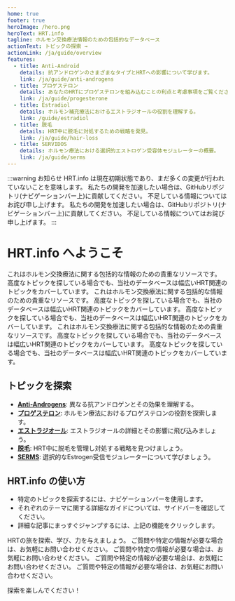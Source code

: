 ```yaml
---
home: true
footer: true
heroImage: /hero.png
heroText: HRT.info
tagline: ホルモン交換療法情報のための包括的なデータベース
actionText: トピックの探索 →
actionLink: /ja/guide/overview
features:
  - title: Anti-Android
    details: 抗アンドロゲンのさまざまなタイプとHRTへの影響について学びます。
    link: /ja/guide/anti-androgens
  - title: プロゲステロン
    details: あなたのHRTにプロゲステロンを組み込むことの利点と考慮事項をご覧ください。
    link: /ja/guide/progesterone
  - title: Estradiol
    details: ホルモン補充療法におけるエストラジオールの役割を理解する。
    link: /guide/estradiol
  - title: 脱毛
    details: HRT中に脱毛に対処するための戦略を発見。
    link: /ja/guide/hair-loss
  - title: SERVIDOS
    details: ホルモン療法における選択的エストロゲン受容体モジュレーターの概要。
    link: /ja/guide/serms
---
```


:::warning お知らせ
HRT.info は現在初期状態であり、まだ多くの変更が行われていないことを意味します。 私たちの開発を加速したい場合は、GitHubリポジトリ(ナビゲーションバー上)に貢献してください。
不足している情報についてはお詫び申し上げます。 私たちの開発を加速したい場合は、GitHubリポジトリ(ナビゲーションバー上)に貢献してください。
不足している情報についてはお詫び申し上げます。
:::

# HRT.info へようこそ

これはホルモン交換療法に関する包括的な情報のための貴重なリソースです。 高度なトピックを探している場合でも、当社のデータベースは幅広いHRT関連のトピックをカバーしています。 これはホルモン交換療法に関する包括的な情報のための貴重なリソースです。 高度なトピックを探している場合でも、当社のデータベースは幅広いHRT関連のトピックをカバーしています。 高度なトピックを探している場合でも、当社のデータベースは幅広いHRT関連のトピックをカバーしています。 これはホルモン交換療法に関する包括的な情報のための貴重なリソースです。 高度なトピックを探している場合でも、当社のデータベースは幅広いHRT関連のトピックをカバーしています。 高度なトピックを探している場合でも、当社のデータベースは幅広いHRT関連のトピックをカバーしています。

## トピックを探索

- [**Anti-Androgens**](/guide/anti-androgens): 異なる抗アンドロゲンとその効果を理解する。
- [**プロゲステロン**](/guide/progesterone): ホルモン療法におけるプロゲステロンの役割を探索します。
- [**エストラジオール**](/guide/estradiol): エストラジオールの詳細とその影響に飛び込みましょう。
- [**脱毛**](/guide/hair-loss): HRT中に脱毛を管理し対処する戦略を見つけましょう。
- [**SERMS**](/guide/serms): 選択的なEstrogen受信モジュレーターについて学びましょう。

## HRT.info の使い方

- 特定のトピックを探索するには、ナビゲーションバーを使用します。
- それぞれのテーマに関する詳細なガイドについては、サイドバーを確認してください。
- 詳細な記事にまっすぐジャンプするには、上記の機能をクリックします。

HRTの旅を探索、学び、力を与えましょう。 ご質問や特定の情報が必要な場合は、お気軽にお問い合わせください。 ご質問や特定の情報が必要な場合は、お気軽にお問い合わせください。 ご質問や特定の情報が必要な場合は、お気軽にお問い合わせください。 ご質問や特定の情報が必要な場合は、お気軽にお問い合わせください。

探索を楽しんでください！
